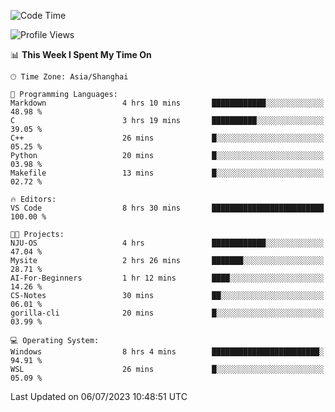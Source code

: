 <!--START_SECTION:waka-->
![Code Time](http://img.shields.io/badge/Code%20Time-1%2C037%20hrs%2017%20mins-blue)

![Profile Views](http://img.shields.io/badge/Profile%20Views-0-blue)

📊 **This Week I Spent My Time On** 

```text
🕑︎ Time Zone: Asia/Shanghai

💬 Programming Languages: 
Markdown                 4 hrs 10 mins       ████████████░░░░░░░░░░░░░   48.98 % 
C                        3 hrs 19 mins       ██████████░░░░░░░░░░░░░░░   39.05 % 
C++                      26 mins             █░░░░░░░░░░░░░░░░░░░░░░░░   05.25 % 
Python                   20 mins             █░░░░░░░░░░░░░░░░░░░░░░░░   03.98 % 
Makefile                 13 mins             █░░░░░░░░░░░░░░░░░░░░░░░░   02.72 % 

🔥 Editors: 
VS Code                  8 hrs 30 mins       █████████████████████████   100.00 % 

🐱‍💻 Projects: 
NJU-OS                   4 hrs               ████████████░░░░░░░░░░░░░   47.04 % 
Mysite                   2 hrs 26 mins       ███████░░░░░░░░░░░░░░░░░░   28.71 % 
AI-For-Beginners         1 hr 12 mins        ████░░░░░░░░░░░░░░░░░░░░░   14.26 % 
CS-Notes                 30 mins             ██░░░░░░░░░░░░░░░░░░░░░░░   06.01 % 
gorilla-cli              20 mins             █░░░░░░░░░░░░░░░░░░░░░░░░   03.99 % 

💻 Operating System: 
Windows                  8 hrs 4 mins        ████████████████████████░   94.91 % 
WSL                      26 mins             █░░░░░░░░░░░░░░░░░░░░░░░░   05.09 % 
```


 Last Updated on 06/07/2023 10:48:51 UTC
<!--END_SECTION:waka-->
